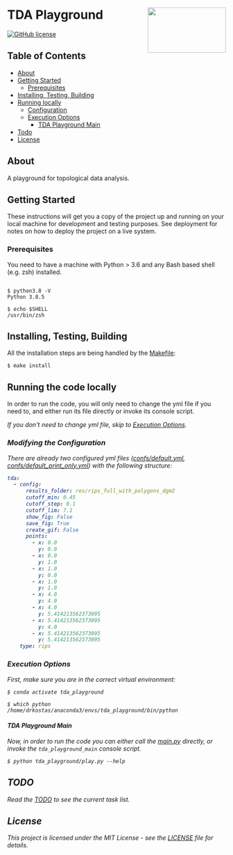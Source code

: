 # TDA Playground<img src='https://github.com/drkostas/tda_playground/blob/master/img/snek.png' align='right' width='180' height='104'>

[![GitHub license](https://img.shields.io/badge/license-MIT-blue.svg)](https://raw.githubusercontent.com/drkostas/tda_playground/master/LICENSE)

## Table of Contents

+ [About](#about)
+ [Getting Started](#getting_started)
    + [Prerequisites](#prerequisites)
+ [Installing, Testing, Building](#installing)
+ [Running locally](#run_locally)
    + [Configuration](#configuration)
    + [Execution Options](#execution_options)
        + [TDA Playground Main](#tda_playground_main)
+ [Todo](#todo)
+ [License](#license)

## About <a name = "about"></a>

A playground for topological data analysis.

## Getting Started <a name = "getting_started"></a>

These instructions will get you a copy of the project up and running on your local machine for development and testing
purposes. See deployment for notes on how to deploy the project on a live system.

### Prerequisites <a name = "prerequisites"></a>

You need to have a machine with Python > 3.6 and any Bash based shell (e.g. zsh) installed.

```ShellSession

$ python3.8 -V
Python 3.8.5

$ echo $SHELL
/usr/bin/zsh

```

## Installing, Testing, Building <a name = "installing"></a>

All the installation steps are being handled by the [Makefile](Makefile):

```ShellSession
$ make install
```

## Running the code locally <a name = "run_locally"></a>

In order to run the code, you will only need to change the yml file if you need to, and either run its file directly or
invoke its console script.

<i>If you don't need to change yml file, skip to [Execution Options](#execution_options).

### Modifying the Configuration <a name = "configuration"></a>

There are already two configured yml files ([confs/default.yml](confs/default.yml), [confs/default_print_only.yml](confs/default_print_only.yml)) with the following
structure:

```yaml
tda:
  - config:
      results_folder: res/rips_full_with_polygons_dgm2
      cutoff_min: 0.45
      cutoff_step: 0.1
      cutoff_lim: 7.1
      show_fig: False
      save_fig: True
      create_gif: False
      points:
        - x: 0.0
          y: 0.0
        - x: 0.0
          y: 1.0
        - x: 1.0
          y: 0.0
        - x: 1.0
          y: 1.0
        - x: 4.0
          y: 4.0
        - x: 4.0
          y: 5.414213562373095
        - x: 5.414213562373095
          y: 4.0
        - x: 5.414213562373095
          y: 5.414213562373095
    type: rips
```

### Execution Options <a name = "execution_options"></a>

First, make sure you are in the correct virtual environment:

```ShellSession
$ conda activate tda_playground

$ which python
/home/drkostas/anaconda3/envs/tda_playground/bin/python

```

#### TDA Playground Main <a name = "tda_playground_main"></a>

Now, in order to run the code you can either call the [main.py](tda_playground/main.py) directly, or invoke the `tda_playground_main`
console script.

```ShellSession
$ python tda_playground/play.py --help
```

## TODO <a name = "todo"></a>

Read the [TODO](TODO.md) to see the current task list.

## License <a name = "license"></a>

This project is licensed under the MIT License - see the [LICENSE](LICENSE) file for details.


